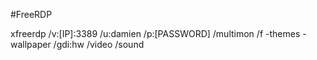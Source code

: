 #FreeRDP

xfreerdp /v:[IP]:3389 /u:damien /p:[PASSWORD] /multimon  /f -themes -wallpaper /gdi:hw /video /sound 
